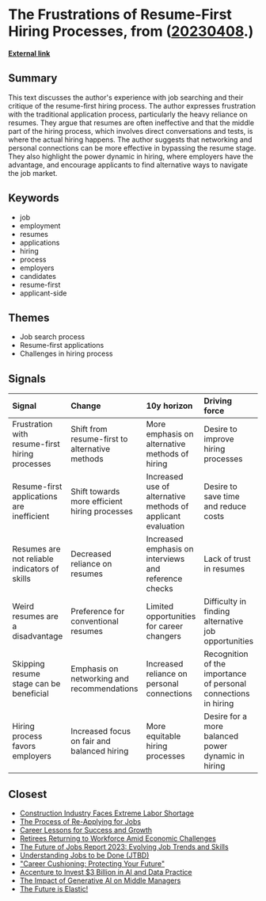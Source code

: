 # __The Frustrations of Resume-First Hiring Processes__, from ([20230408](https://kghosh.substack.com/p/20230408).)

__[External link](https://www.residentcontrarian.com/p/he-who-submits-a-resume-has-already?mc_cid=954ae9d800&mc_eid=794406189d)__



## Summary

This text discusses the author's experience with job searching and their critique of the resume-first hiring process. The author expresses frustration with the traditional application process, particularly the heavy reliance on resumes. They argue that resumes are often ineffective and that the middle part of the hiring process, which involves direct conversations and tests, is where the actual hiring happens. The author suggests that networking and personal connections can be more effective in bypassing the resume stage. They also highlight the power dynamic in hiring, where employers have the advantage, and encourage applicants to find alternative ways to navigate the job market.

## Keywords

* job
* employment
* resumes
* applications
* hiring
* process
* employers
* candidates
* resume-first
* applicant-side

## Themes

* Job search process
* Resume-first applications
* Challenges in hiring process

## Signals

| Signal                                         | Change                                         | 10y horizon                                                  | Driving force                                                   |
|:-----------------------------------------------|:-----------------------------------------------|:-------------------------------------------------------------|:----------------------------------------------------------------|
| Frustration with resume-first hiring processes | Shift from resume-first to alternative methods | More emphasis on alternative methods of hiring               | Desire to improve hiring processes                              |
| Resume-first applications are inefficient      | Shift towards more efficient hiring processes  | Increased use of alternative methods of applicant evaluation | Desire to save time and reduce costs                            |
| Resumes are not reliable indicators of skills  | Decreased reliance on resumes                  | Increased emphasis on interviews and reference checks        | Lack of trust in resumes                                        |
| Weird resumes are a disadvantage               | Preference for conventional resumes            | Limited opportunities for career changers                    | Difficulty in finding alternative job opportunities             |
| Skipping resume stage can be beneficial        | Emphasis on networking and recommendations     | Increased reliance on personal connections                   | Recognition of the importance of personal connections in hiring |
| Hiring process favors employers                | Increased focus on fair and balanced hiring    | More equitable hiring processes                              | Desire for a more balanced power dynamic in hiring              |

## Closest

* [Construction Industry Faces Extreme Labor Shortage](9439e069670182ab70d681f007704c33)
* [The Process of Re-Applying for Jobs](3389421f891eacb4a2700199f1d4fd60)
* [Career Lessons for Success and Growth](a06d27f1dd5a2328ba6aa8854abc5318)
* [Retirees Returning to Workforce Amid Economic Challenges](2a489a36a1fa238ae4e3d65423f52e92)
* [The Future of Jobs Report 2023: Evolving Job Trends and Skills](4abade09451838c25631bf9da940b724)
* [Understanding Jobs to be Done (JTBD)](110ac9459692757f523d5d37b79eaf3d)
* ["Career Cushioning: Protecting Your Future"](9f6a82373421931ea7e960ae526ff457)
* [Accenture to Invest $3 Billion in AI and Data Practice](27843e5a73ef87ecc09722d675599621)
* [The Impact of Generative AI on Middle Managers](4427e1d7ce3ce8d0a6f40cb808f69b6a)
* [The Future is Elastic!](07f58082de6736a23fae6143ab961f07)